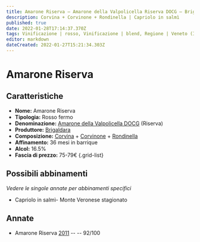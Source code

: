 ```yaml
---
title: Amarone Riserva – Amarone della Valpolicella Riserva DOCG – Brigaldara – Veneto (IT) – 75-79€ – 5★
description: Corvina + Corvinone + Rondinella | Capriolo in salmì
published: true
date: 2022-01-28T17:14:37.370Z
tags: Vinificazione | rosso, Vinificazione | blend, Regione | Veneto (IT), Vinificazione | fermo, Prezzi | 75-79€, Vitigni | Corvina, Vitigni | Rondinella, Vitigni | Corvinone, Alimento | capriolo, Aromatizzazione | in salmì
editor: markdown
dateCreated: 2022-01-27T15:21:34.303Z
---
```


# Amarone Riserva

## Caratteristiche
- **Nome:** <span class="nome">Amarone Riserva</span>
- **Tipologia:** Rosso fermo
- **Denominazione:** <span class="denominazione">[Amarone della Valpolicella DOCG](/denominazioni/Italia/Veneto/DOCG/Amarone-della-Valpolicella)</span> (Riserva)
- **Produttore:** <span class="cantina">[Brigaldara](/produttori/Italia/Veneto/Brigaldara)</span> 
- **Composizione:** [Corvina](/vitigni/Italia/bacca-nera/corvina) + [Corvinone](/vitigni/Italia/bacca-nera/corvinone) + [Rondinella](/vitigni/Italia/bacca-nera/rondinella)
- **Affinamento:** 36 mesi in barrique
- **Alcol:** 16.5%
- **Fascia di prezzo:** 75-79€
{.grid-list}

## Possibili abbinamenti
*Vedere le singole annate per abbinamenti specifici*

- Capriolo in salmì- Monte Veronese stagionato

## Annate
- Amarone Riserva [2011](vini/Italia/Veneto/Brigaldara/Amarone-Riserva/2011) -- <span class="star-5"></span> -- 92/100

